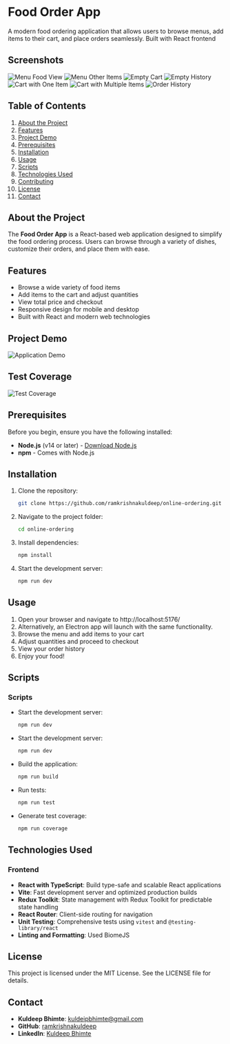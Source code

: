 # Food Order App

A modern food ordering application that allows users to browse menus, add items to their cart, and place orders seamlessly. Built with React frontend

## Screenshots

![Menu Food View](project-images/menuFood.png)
![Menu Other Items](project-images/menuOther.png)
![Empty Cart](project-images/emptyCart.png)
![Empty History](project-images/emptyHistory.png)
![Cart with One Item](project-images/cartOne.png)
![Cart with Multiple Items](project-images/cartTwo.png)
![Order History](project-images/orderHistory.png)

## Table of Contents
1. [About the Project](#about-the-project)
2. [Features](#features)
3. [Project Demo](#project-demo)
4. [Prerequisites](#prerequisites)
5. [Installation](#installation)
6. [Usage](#usage)
7. [Scripts](#scripts)
8. [Technologies Used](#technologies-used)
9. [Contributing](#contributing)
10. [License](#license)
11. [Contact](#contact)

## About the Project

The **Food Order App** is a React-based web application designed to simplify the food ordering process. Users can browse through a variety of dishes, customize their orders, and place them with ease.

## Features

- Browse a wide variety of food items
- Add items to the cart and adjust quantities
- View total price and checkout
- Responsive design for mobile and desktop
- Built with React and modern web technologies

## Project Demo

![Application Demo](project-images/functionalities.gif)

## Test Coverage
![Test Coverage](project-images/testCoverage.png)

## Prerequisites

Before you begin, ensure you have the following installed:

- **Node.js** (v14 or later) - [Download Node.js](https://nodejs.org/)
- **npm** - Comes with Node.js

## Installation

1. Clone the repository:
   ```bash
   git clone https://github.com/ramkrishnakuldeep/online-ordering.git
   ```

2. Navigate to the project folder:
   ```bash
   cd online-ordering
   ```

3. Install dependencies:
   ```bash
   npm install
   ```

4. Start the development server:
   ```bash
   npm run dev
   ```

## Usage

1. Open your browser and navigate to http://localhost:5176/
2. Alternatively, an Electron app will launch with the same functionality.
3. Browse the menu and add items to your cart
4. Adjust quantities and proceed to checkout
5. View your order history
6. Enjoy your food!

## Scripts

### Scripts
- Start the development server:
   ```bash
   npm run dev
   ```

- Start the development server:
   ```bash
   npm run dev
   ```

- Build the application:
   ```bash
   npm run build
   ```

- Run tests:
   ```bash
   npm run test
   ```

- Generate test coverage:
   ```bash
   npm run coverage
   ```

## Technologies Used

### Frontend
- **React with TypeScript**: Build type-safe and scalable React applications
- **Vite**: Fast development server and optimized production builds
- **Redux Toolkit**: State management with Redux Toolkit for predictable state handling
- **React Router**: Client-side routing for navigation
- **Unit Testing**: Comprehensive tests using `vitest` and `@testing-library/react`
- **Linting and Formatting**: Used BiomeJS

## License

This project is licensed under the MIT License. See the LICENSE file for details.

## Contact

- **Kuldeep Bhimte**: [kuldeipbhimte@gmail.com](mailto:kuldeipbhimte@gmail.com)
- **GitHub**: [ramkrishnakuldeep](https://github.com/ramkrishnakuldeep)
- **LinkedIn**: [Kuldeep Bhimte](https://www.linkedin.com/in/kuldeep-bhimte-16004224/) 